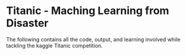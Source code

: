 # Titanic - Maching Learning from Disaster
The following contains all the code, output, and learning involved while tackling the kaggle Titanic competition.
